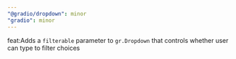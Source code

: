```yaml
---
"@gradio/dropdown": minor
"gradio": minor
---
```


feat:Adds a `filterable` parameter to `gr.Dropdown` that controls whether user can type to filter choices
